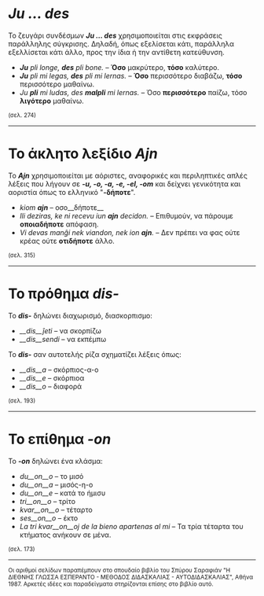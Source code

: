 # *__Ju … des__*  
  
Το ζευγάρι συνδέσμων *__Ju … des__* χρησιμοποιείται στις εκφράσεις παράλληλης σύγκρισης. Δηλαδή, όπως εξελίσεται κάτι, παράλληλα εξελλίσεται κάτι άλλο, προς την ίδια ή την αντίθετη κατεύθυνση.  

- *__Ju__ pli longe, __des__ pli bone.* – __Όσο__ μακρύτερο, __τόσο__ καλύτερο.
- *__Ju__ pli mi legas, __des__ pli mi lernas.* – __Όσο__ περισσότερο διαβάζω, __τόσο__ περισσότερο μαθαίνω.  
- *Ju __pli__ mi ludas, des __malpli__ mi lernas.* – Όσο __περισσότερο__ παίζω, τόσο __λιγότερο__ μαθαίνω.  
  
<sub>(σελ. 274)</sub>

---

# Το άκλητο λεξίδιο *__Ajn__*  
  
Το *__Ajn__* χρησιμοποιείται με αόριστες, αναφορικές και περιληπτικές απλές λέξεις που λήγουν σε *__-u, -o, -a, -e, -el, -om__* και δείχνει γενικότητα και αοριστία όπως το ελληνικό "__-δήποτε__".  
  
- *kiom __ajn__* – οσο__δήποτε__
- *Ili deziras, ke ni recevu iun __ajn__ decidon.* – Επιθυμούν, να πάρουμε __οποιαδήποτε__ απόφαση.
- *Vi devas manĝi nek viandon, nek ion __ajn__.* – Δεν πρέπει να φας ούτε κρέας ούτε __οτιδήποτε__ άλλο.
  
<sub>(σελ. 315)</sub>

---

# Το πρόθημα *__dis-__*  
  
Το *__dis-__* δηλώνει διαχωρισμό, διασκορπισμο:  
  
- *__dis__ĵeti* – να σκορπίζω
- *__dis__sendi* – να εκπέμπω

To *__dis-__* σαν αυτοτελής ρίζα σχηματίζει λέξεις όπως:  

- *__dis__a* – σκόρπιος-α-ο
- *__dis__e* – σκόρπιοα
- *__dis__o* – διαφορά
  
<sub>(σελ. 193)</sub>

---

# Το επίθημα *__-on__* 

Το *__-on__* δηλώνει ένα κλάσμα:

- *du__on__o*   – το μισό
- *du__on__a*   – μισός-η-ο
- *du__on__e*   – κατά το ήμισυ
- *tri__on__o*  – τρίτο
- *kvar__on__o* – τέταρτο
- *ses__on__o*  – έκτο
- *La tri kvar__on__oj de la bieno apartenas al mi*  – Τα τρία τέταρτα του κτήματος ανήκουν σε μένα.

<sub>(σελ. 173)</sub>

---

<sub>Οι αριθμοί σελίδων παραπέμπουν στο σπουδαίο βιβλίο του Σπύρου Σαραφιάν "Η ΔΙΕΘΝΗΣ ΓΛΩΣΣΑ ΕΣΠΕΡΑΝΤΟ - ΜΕΘΟΔΟΣ ΔΙΔΑΣΚΑΛΙΑΣ - ΑΥΤΟΔΙΔΑΣΚΑΛΙΑΣ", Αθήνα 1987. Αρκετές ιδέες και παραδείγματα στηρίζονται επίσης στο βιβλίο αυτό.</sub>

